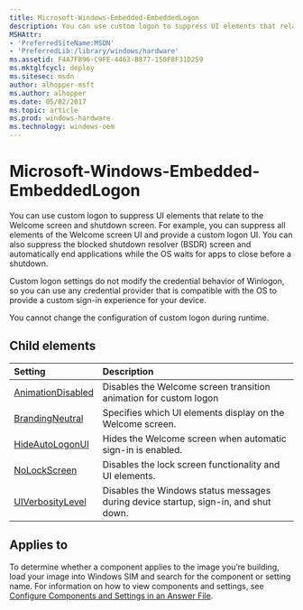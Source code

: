 ```yaml
---
title: Microsoft-Windows-Embedded-EmbeddedLogon
description: You can use custom logon to suppress UI elements that relate to the Welcome screen and shutdown screen.
MSHAttr:
- 'PreferredSiteName:MSDN'
- 'PreferredLib:/library/windows/hardware'
ms.assetid: F4A7FB96-C9FE-4463-B877-150F0F31D259
ms.mktglfcycl: deploy
ms.sitesec: msdn
author: alhopper-msft
ms.author: alhopper
ms.date: 05/02/2017
ms.topic: article
ms.prod: windows-hardware
ms.technology: windows-oem
---
```

# Microsoft-Windows-Embedded-EmbeddedLogon

You can use custom logon to suppress UI elements that relate to the Welcome screen and shutdown screen. For example, you can suppress all elements of the Welcome screen UI and provide a custom logon UI. You can also suppress the blocked shutdown resolver (BSDR) screen and automatically end applications while the OS waits for apps to close before a shutdown.

Custom logon settings do not modify the credential behavior of Winlogon, so you can use any credential provider that is compatible with the OS to provide a custom sign-in experience for your device.

You cannot change the configuration of custom logon during runtime.

## Child elements

| Setting                 | Description                                                                           |
|:------------------------|:--------------------------------------------------------------------------------------|
| [AnimationDisabled](microsoft-windows-embedded-embeddedlogon-animationdisabled.md) | Disables the Welcome screen transition animation for custom logon |
| [BrandingNeutral](microsoft-windows-embedded-embeddedlogon-brandingneutral.md) | Specifies which UI elements display on the Welcome screen. |
| [HideAutoLogonUI](microsoft-windows-embedded-embeddedlogon-hideautologonui.md) | Hides the Welcome screen when automatic sign-in is enabled. |
| [NoLockScreen](microsoft-windows-embedded-embeddedlogon-nolockscreen.md) | Disables the lock screen functionality and UI elements. |
| [UIVerbosityLevel](microsoft-windows-embedded-embeddedlogon-uiverbositylevel.md) | Disables the Windows status messages during device startup, sign-in, and shut down. |

## Applies to

To determine whether a component applies to the image you’re building, load your image into Windows SIM and search for the component or setting name. For information on how to view components and settings, see [Configure Components and Settings in an Answer File](https://docs.microsoft.com/en-us/windows-hardware/customize/desktop/wsim/configure-components-and-settings-in-an-answer-file).
